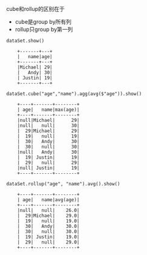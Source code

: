 
cube和rollup的区别在于

- cube是group by所有列
- rollup只group by第一列

`dataSet.show()`

        +-------+---+
        |   name|age|
        +-------+---+
        |Michael| 29|
        |   Andy| 30|
        | Justin| 19|
        +-------+---+

`dataSet.cube("age","name").agg(avg($"age")).show()`

		+----+-------+--------+
        | age|   name|max(age)|
        +----+-------+--------+
        |null|Michael|      29|
        |null|   null|      30|
        |  29|Michael|      29|
        |  19|   null|      19|
        |  30|   Andy|      30|
        |  30|   null|      30|
        |null|   Andy|      30|
        |  19| Justin|      19|
        |  29|   null|      29|
        |null| Justin|      19|
        +----+-------+--------+

`dataSet.rollup("age", "name").avg().show()`

        +----+-------+--------+
        | age|   name|avg(age)|
        +----+-------+--------+
        |null|   null|    26.0|
        |  29|Michael|    29.0|
        |  19|   null|    19.0|
        |  30|   Andy|    30.0|
        |  30|   null|    30.0|
        |  19| Justin|    19.0|
        |  29|   null|    29.0|
        +----+-------+--------+